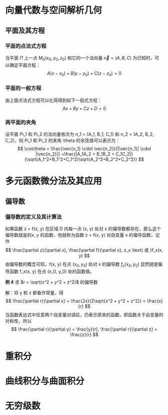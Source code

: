 # 向量代数与空间解析几何

## 平面及其方程

### 平面的点法式方程

当平面 $\Pi$ 上一点 $M_0(x_0, y_0, z_0)$ 和它的一个法向量 $\vec{n}  = (A, B, C)$ 为已知时，可以确定平面方程：
$$
A(x - x_0) + B(y - y_0) + C(z - z_0) = 0
$$

### 平面的一般方程

由上面点法式方程可以化简得到如下一般式方程：
$$
Ax + By + Cz + D = 0
$$

### 两平面的夹角

设平面 Pi_1 和 Pi_2 的法向量依次为 n_1 = (A_1, B_1, C_1) 和 n_2 = (A_2, B_2, C_2)，则 Pi_1 和 Pi_2 的夹角 \theta 的余弦值可以表示为：
$$
\cos\theta = \frac{\vec{n_1} \cdot \vec{n_2}}{|\vec{n_1}| \cdot |\vec{n_2}|}
=\frac{|A_1A_2 + B_1B_2 + C_1C_2|}{\sqrt{A_1^2+B_1^2+C_1^2}\sqrt{A_2^2+B_2^2+C_2^2}}
$$

# 多元函数微分法及其应用

## 偏导数

### 偏导数的定义及其计算法

如果函数 z = f(x, y) 在区域 D 内每一点 (x, y) 处对 x 的偏导数都存在，那么这个偏导数就是的x, y 的函数，他就称为函数 z = f(x, y) 对自变量 x 的偏导函数，记作
$$
\frac{\partial z}{\partial x}, \frac{\partial f}{\partial x}, z_x \text{ 或 }f_x(x, y)
$$
由偏导数的概念可知，f(x, y) 在点 $(x_0, y_0)$ 处对 x 的偏导数 $f_x(x_0, y_0)$ 显然就是偏导函数 f_x(x, y) 在点 (x_0, y_0) 处的函数值。

**例 4** 求 $r = \sqrt{x^2 + y^2 + z^2}$ 的偏导数

解：将 y 和 z 都看作常量，得
$$
\frac{\partial r}{\partial x} = \frac{2x}{2\sqrt{x^2 + y^2 + z^2}} = \frac{x}{r}
$$
当函数表达式中任意两个自变量对调后，仍表示原来的函数，即函数关于自变量的对称性，所以
$$
\frac{\partial r}{\partial y} = \frac{y}{r}, \frac{\partial r}{\partial z} = \frac{z}{r}
$$


# 重积分

# 曲线积分与曲面积分

# 无穷级数

